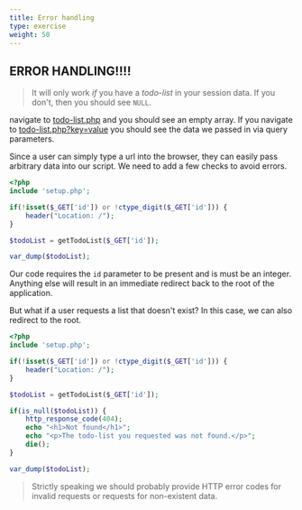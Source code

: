 ```yaml
---
title: Error handling
type: exercise
weight: 50
---
```



## ERROR HANDLING!!!!

> It will only work *if* you have a *todo-list* in your session data.
> If you don't, then you should see `NULL`.

navigate to [todo-list.php](http://localhost:3000/todo-list.php) and you should see an empty array.
If you navigate to [todo-list.php?key=value](http://localhost:3000/todo-list.php?key=value) you should see the data we passed in via query parameters.


Since a user can simply type a url into the browser, they can easily pass arbitrary data into our script.
We need to add a few checks to avoid errors.


```php {hl_lines="3-6"}
<?php
include 'setup.php';

if(!isset($_GET['id']) or !ctype_digit($_GET['id'])) {
    header("Location: /");
}

$todoList = getTodoList($_GET['id']);

var_dump($todoList);
```

Our code requires the `id` parameter to be present and is must be an integer.
Anything else will result in an immediate redirect back to the root of the application.

But what if a user requests a list that doesn't exist?
In this case, we can also redirect to the root.

```php
<?php
include 'setup.php';

if(!isset($_GET['id']) or !ctype_digit($_GET['id'])) {
    header("Location: /");
}

$todoList = getTodoList($_GET['id']);

if(is_null($todoList)) {
    http_response_code(404);
    echo "<h1>Not found</h1>";
    echo "<p>The todo-list you requested was not found.</p>";
    die();
}

var_dump($todoList);
```

> Strictly speaking we should probably provide HTTP error codes for invalid requests or requests for non-existent data.
